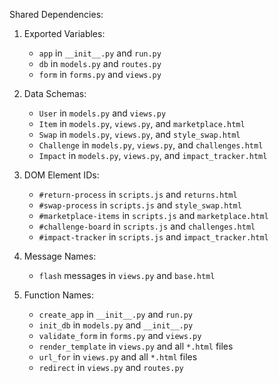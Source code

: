 Shared Dependencies:

1. Exported Variables: 
   - `app` in `__init__.py` and `run.py`
   - `db` in `models.py` and `routes.py`
   - `form` in `forms.py` and `views.py`

2. Data Schemas: 
   - `User` in `models.py` and `views.py`
   - `Item` in `models.py`, `views.py`, and `marketplace.html`
   - `Swap` in `models.py`, `views.py`, and `style_swap.html`
   - `Challenge` in `models.py`, `views.py`, and `challenges.html`
   - `Impact` in `models.py`, `views.py`, and `impact_tracker.html`

3. DOM Element IDs: 
   - `#return-process` in `scripts.js` and `returns.html`
   - `#swap-process` in `scripts.js` and `style_swap.html`
   - `#marketplace-items` in `scripts.js` and `marketplace.html`
   - `#challenge-board` in `scripts.js` and `challenges.html`
   - `#impact-tracker` in `scripts.js` and `impact_tracker.html`

4. Message Names: 
   - `flash` messages in `views.py` and `base.html`

5. Function Names: 
   - `create_app` in `__init__.py` and `run.py`
   - `init_db` in `models.py` and `__init__.py`
   - `validate_form` in `forms.py` and `views.py`
   - `render_template` in `views.py` and all `*.html` files
   - `url_for` in `views.py` and all `*.html` files
   - `redirect` in `views.py` and `routes.py`